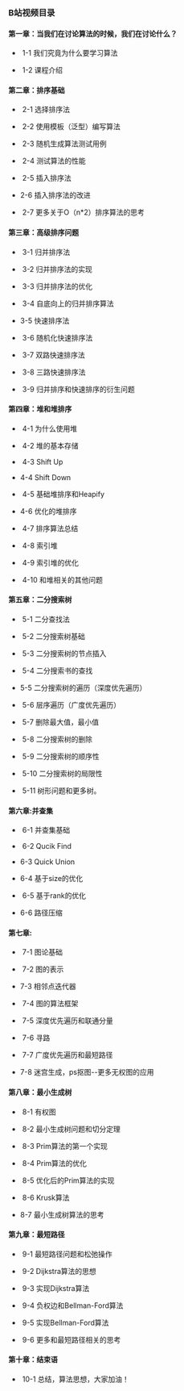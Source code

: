 ### B站视频目录

#### 第一章：当我们在讨论算法的时候，我们在讨论什么？

- ​	1-1 我们究竟为什么要学习算法

- ​	1-2 课程介绍

#### 第二章：排序基础

- ​	2-1 选择排序法

- ​	2-2 使用模板（泛型）编写算法

-  ​	2-3 随机生成算法测试用例

-  ​	2-4 测试算法的性能

-  ​	2-5 插入排序法

-  	2-6 插入排序法的改进

-  ​	2-7 更多关于O（n*2）排序算法的思考

#### 第三章：高级排序问题

- ​	3-1 归并排序法

- ​	3-2 归并排序法的实现

-  ​	3-3 归并排序法的优化

-  ​	3-4 自底向上的归并排序算法

-  	3-5 快速排序法

-  ​	3-6 随机化快速排序法

-  ​	3-7 双路快速排序法

-  ​	3-8 三路快速排序法

-  ​	3-9 归并排序和快速排序的衍生问题

#### 第四章：堆和堆排序

- ​	4-1 为什么使用堆

- ​	4-2 堆的基本存储

-  ​	4-3 Shift Up

-  	4-4 Shift Down

-  ​	4-5 基础堆排序和Heapify

-  	4-6 优化的堆排序

-  ​	4-7 排序算法总结

-  ​	4-8 索引堆

-  ​	4-9 索引堆的优化

-  ​	4-10 和堆相关的其他问题

#### 第五章：二分搜索树

- ​	5-1 二分查找法

- ​	5-2 二分搜索树基础

-  ​	5-3 二分搜索树的节点插入

-  ​	5-4 二分搜索书的查找

-  	5-5 二分搜索树的遍历（深度优先遍历）

-  ​	5-6 层序遍历（广度优先遍历）

-  ​	5-7 删除最大值，最小值

-  ​	5-8 二分搜索树的删除

-  ​	5-9 二分搜索树的顺序性

-  ​	5-10 二分搜索树的局限性

-  ​	5-11 树形问题和更多树。

#### 第六章:并查集

- ​	6-1 并查集基础

- ​	6-2 Qucik Find

-  	6-3 Quick Union

-  	6-4 基于size的优化

-  ​	6-5 基于rank的优化

-  	6-6 路径压缩

#### 第七章:

- ​	7-1 图论基础

- ​	7-2 图的表示

-  	7-3 相邻点迭代器

-  ​	7-4 图的算法框架

-  ​	7-5 深度优先遍历和联通分量

-  ​	7-6 寻路

-  ​	7-7 广度优先遍历和最短路径

-  	7-8 迷宫生成，ps抠图--更多无权图的应用

#### 第八章：最小生成树

- ​	8-1 有权图

- ​	8-2 最小生成树问题和切分定理

-  ​	8-3 Prim算法的第一个实现

-  ​	8-4 Prim算法的优化

-  ​	8-5 优化后的Prim算法的实现

-  ​	8-6 Krusk算法

-  	8-7 最小生成树算法的思考

#### 第九章：最短路径

- ​	9-1 最短路径问题和松弛操作

- ​	9-2 Dijkstra算法的思想

-  ​	9-3 实现Dijkstra算法

-  ​	9-4 负权边和Bellman-Ford算法

-  ​	9-5 实现Bellman-Ford算法

-  ​	9-6 更多和最短路径相关的思考

#### 第十章：结束语

- ​	10-1 总结，算法思想，大家加油！